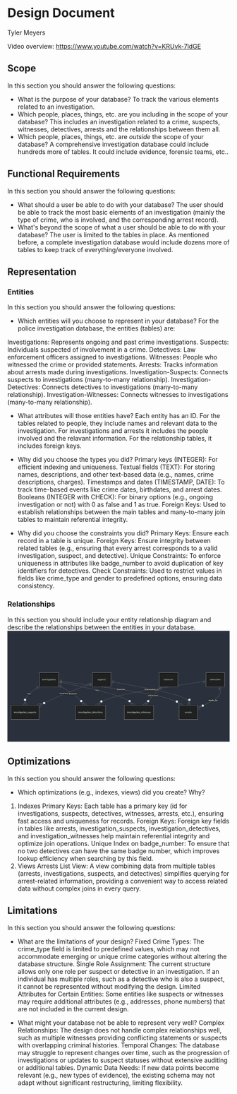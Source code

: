 # Design Document

Tyler Meyers

Video overview: <https://www.youtube.com/watch?v=KRUvk-7ldGE>

## Scope

In this section you should answer the following questions:

* What is the purpose of your database?
To track the various elements related to an investigation.
* Which people, places, things, etc. are you including in the scope of your database?
This includes an investigation related to a crime, suspects, witnesses, detectives, arrests and the relationships between them all.
* Which people, places, things, etc. are *outside* the scope of your database?
A comprehensive investigation database could include hundreds more of tables. It could include evidence, forensic teams, etc..

## Functional Requirements

In this section you should answer the following questions:

* What should a user be able to do with your database?
The user should be able to track the most basic elements of an investigation (mainly the type of crime, who is involved, and the corresponding arrest record).
* What's beyond the scope of what a user should be able to do with your database?
The user is limited to the tables in place. As mentioned before, a complete investigation database would include dozens more of tables to keep track of everything/everyone involved.

## Representation

### Entities

In this section you should answer the following questions:

* Which entities will you choose to represent in your database?
For the police investigation database, the entities (tables) are:

Investigations: Represents ongoing and past crime investigations.
Suspects: Individuals suspected of involvement in a crime.
Detectives: Law enforcement officers assigned to investigations.
Witnesses: People who witnessed the crime or provided statements.
Arrests: Tracks information about arrests made during investigations.
Investigation-Suspects: Connects suspects to investigations (many-to-many relationship).
Investigation-Detectives: Connects detectives to investigations (many-to-many relationship).
Investigation-Witnesses: Connects witnesses to investigations (many-to-many relationship).

* What attributes will those entities have?
Each entity has an ID. For the tables related to people, they include names and relevant data to the investigation. For investigations and arrests it includes the people involved and the relavant information. For the relationship tables, it includes foreign keys.

* Why did you choose the types you did?
Primary keys (INTEGER): For efficient indexing and uniqueness.
Textual fields (TEXT): For storing names, descriptions, and other text-based data (e.g., names, crime descriptions, charges).
Timestamps and dates (TIMESTAMP, DATE): To track time-based events like crime dates, birthdates, and arrest dates.
Booleans (INTEGER with CHECK): For binary options (e.g., ongoing investigation or not) with 0 as false and 1 as true.
Foreign Keys: Used to establish relationships between the main tables and many-to-many join tables to maintain referential integrity.

* Why did you choose the constraints you did?
Primary Keys: Ensure each record in a table is unique.
Foreign Keys: Ensure integrity between related tables (e.g., ensuring that every arrest corresponds to a valid investigation, suspect, and detective).
Unique Constraints: To enforce uniqueness in attributes like badge_number to avoid duplication of key identifiers for detectives.
Check Constraints: Used to restrict values in fields like crime_type and gender to predefined options, ensuring data consistency.

### Relationships

In this section you should include your entity relationship diagram and describe the relationships between the entities in your database.
![Relationship Diagram](image.png)

## Optimizations

In this section you should answer the following questions:

* Which optimizations (e.g., indexes, views) did you create? Why?
1. Indexes
Primary Keys: Each table has a primary key (id for investigations, suspects, detectives, witnesses, arrests, etc.), ensuring fast access and uniqueness for records.
Foreign Keys: Foreign key fields in tables like arrests, investigation_suspects, investigation_detectives, and investigation_witnesses help maintain referential integrity and optimize join operations.
Unique Index on badge_number: To ensure that no two detectives can have the same badge number, which improves lookup efficiency when searching by this field.
2. Views
Arrests List View: A view combining data from multiple tables (arrests, investigations, suspects, and detectives) simplifies querying for arrest-related information, providing a convenient way to access related data without complex joins in every query.

## Limitations

In this section you should answer the following questions:

* What are the limitations of your design?
Fixed Crime Types: The crime_type field is limited to predefined values, which may not accommodate emerging or unique crime categories without altering the database structure.
Single Role Assignment: The current structure allows only one role per suspect or detective in an investigation. If an individual has multiple roles, such as a detective who is also a suspect, it cannot be represented without modifying the design.
Limited Attributes for Certain Entities: Some entities like suspects or witnesses may require additional attributes (e.g., addresses, phone numbers) that are not included in the current design.

* What might your database not be able to represent very well?
Complex Relationships: The design does not handle complex relationships well, such as multiple witnesses providing conflicting statements or suspects with overlapping criminal histories.
Temporal Changes: The database may struggle to represent changes over time, such as the progression of investigations or updates to suspect statuses without extensive auditing or additional tables.
Dynamic Data Needs: If new data points become relevant (e.g., new types of evidence), the existing schema may not adapt without significant restructuring, limiting flexibility.
